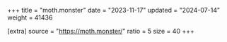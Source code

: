 +++
title = "moth.monster"
date = "2023-11-17"
updated = "2024-07-14"
weight = 41436

[extra]
source = "https://moth.monster/"
ratio = 5
size = 40
+++
